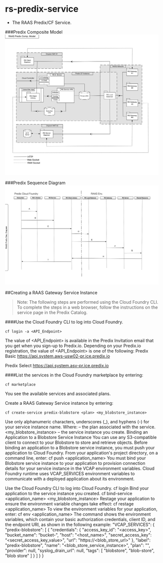# rs-predix-service
 - The RAAS Predix/CF Service.
 
 
###Predix Composite Model
![alt tag](docs/RAAS-Predix-Comp-Model.png)

###Predix Sequence Diagram
![alt tag](docs/RAAS-Predix-Seq-Diagram.png)

##Creating a RAAS Gateway Service Instance
> Note: The following steps are performed using the Cloud Foundry CLI. To complete the steps in a web browser, follow the instructions on the service page in the Predix Catalog.

####Use the Cloud Foundry CLI to log into Cloud Foundry.
```
cf login -a <API_Endpoint>
```

The value of <API_Endpoint> is available in the Predix Invitation email that you get when you sign-up to Predix.io. Depending on your Predix.io registration, the value of <API_Endpoint> is one of the following:
Predix Basic
https://api.system.aws-usw02-pr.ice.predix.io

Predix Select
https://api.system.asv-pr.ice.predix.io

####List the services in the Cloud Foundry marketplace by entering:
```
cf marketplace
```
You see the available services and associated plans.

Create a RAAS Gateway Service instance by entering:
```
cf create-service predix-blobstore <plan> <my_blobstore_instance> 
```

Use only alphanumeric characters, underscores (_), and hyphens (-) for your service instance name.
Where:
<plan> – the plan associated with the service.
<my_blobstore_instance> – the service instance you create.
Binding an Application to a Blobstore Service Instance
You can use any S3-compatible client to connect to your Blobstore to store and retrieve objects. Before binding an application to a Blobstore service instance, you must push your application to Cloud Foundry. From your application's project directory, on a command line, enter:
cf push <application_name>
You must bind your Blobstore service instance to your application to provision connection details for your service instance in the VCAP environment variables. Cloud Foundry runtime uses VCAP_SERVICES environment variables to communicate with a deployed application about its environment.

Use the Cloud Foundry CLI to log into Cloud Foundry.
cf login
Bind your application to the service instance you created.
cf bind-service <application_name> <my_blobstore_instance>
Restage your application to ensure the environment variable changes take effect:
cf restage <application_name>
To view the environment variables for your application, enter:
cf env <application_name>
The command shows the environment variables, which contain your basic authorization credentials, client ID, and the endpoint URI, as shown in the following example:
"VCAP_SERVICES": {
  "predix-blobstore": [
   {
    "credentials": {
     "access_key_id": "<access_key>",
     "bucket_name": “bucket-<instanceID>",
     "host": "<host_name>",
     "secret_access_key": “<secret_access_key_value>",
     "url": "https://<blob_store_url>"
    },
    "label": "predix-blobstore",
    "name": "<blob_store_service_instance>",
    "plan": "<plan>",
    "provider": null,
    "syslog_drain_url": null,
    "tags": [
     "blobstore",
     "blob-store",
     "blob store"
    ]
   }
  ]
 }
}

